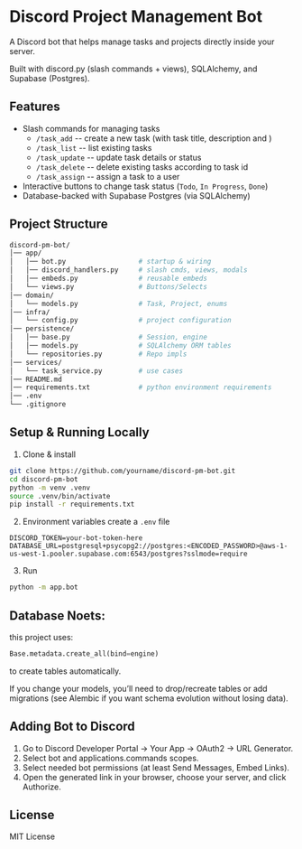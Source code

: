 # Discord Project Management Bot

A Discord bot that helps manage tasks and projects directly inside your server.

Built with discord.py (slash commands + views), SQLAlchemy, and Supabase (Postgres).

## Features

-   Slash commands for managing tasks
    -   `/task_add` -- create a new task (with task title, description and )
    -   `/task_list` -- list existing tasks
    -   `/task_update` -- update task details or status
    -   `/task_delete` -- delete existing tasks according to task id
    -   `/task_assign` -- assign a task to a user
-   Interactive buttons to change task status (`Todo`, `In Progress`, `Done`)
-   Database-backed with Supabase Postgres (via SQLAlchemy)

## Project Structure

```bash
discord-pm-bot/
│── app/
│   │── bot.py                  # startup & wiring
│   │── discord_handlers.py     # slash cmds, views, modals
│   │── embeds.py               # reusable embeds
│   └── views.py                # Buttons/Selects
│── domain/
│   └── models.py               # Task, Project, enums
│── infra/
│   └── config.py               # project configuration
│── persistence/
│   │── base.py                 # Session, engine
│   │── models.py               # SQLAlchemy ORM tables
│   └── repositories.py         # Repo impls
│── services/
│   └── task_service.py         # use cases
│── README.md
│── requirements.txt            # python environment requirements
│── .env
└── .gitignore
```

## Setup & Running Locally

1. Clone & install

```bash
git clone https://github.com/yourname/discord-pm-bot.git
cd discord-pm-bot
python -m venv .venv
source .venv/bin/activate
pip install -r requirements.txt
```

2. Environment variables
   create a `.env` file

```env
DISCORD_TOKEN=your-bot-token-here
DATABASE_URL=postgresql+psycopg2://postgres:<ENCODED_PASSWORD>@aws-1-us-west-1.pooler.supabase.com:6543/postgres?sslmode=require
```

3. Run

```bash
python -m app.bot
```

## Database Noets:

this project uses:

```python
Base.metadata.create_all(bind=engine)
```

to create tables automatically.

If you change your models, you’ll need to drop/recreate tables or add migrations (see Alembic if you want schema evolution without losing data).

## Adding Bot to Discord

1. Go to Discord Developer Portal → Your App → OAuth2 → URL Generator.
2. Select bot and applications.commands scopes.
3. Select needed bot permissions (at least Send Messages, Embed Links).
4. Open the generated link in your browser, choose your server, and click Authorize.

## License

MIT License
